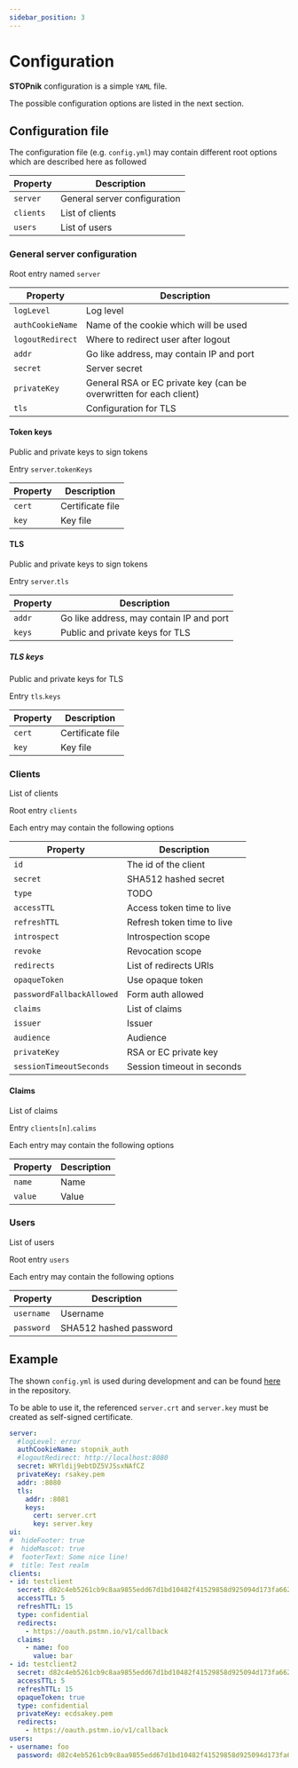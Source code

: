 ```yaml
---
sidebar_position: 3
---
```

# Configuration

**STOPnik** configuration is a simple `YAML` file.

The possible configuration options are listed in the next section.

## Configuration file

The configuration file (e.g. `config.yml`) may contain different root options which are described here as followed

| Property  | Description                  |
|-----------|------------------------------|
| `server`  | General server configuration |
| `clients` | List of clients              |
| `users`   | List of users                |

### General server configuration 

Root entry named `server`

| Property         | Description                                                        |
|------------------|--------------------------------------------------------------------|
| `logLevel`       | Log level                                                          |
| `authCookieName` | Name of the cookie which will be used                              |
| `logoutRedirect` | Where to redirect user after logout                                |
| `addr`           | Go like address, may contain IP and port                           |
| `secret`         | Server secret                                                      |
| `privateKey`     | General RSA or EC private key (can be overwritten for each client) |
| `tls`            | Configuration for TLS                                              |


#### Token keys

Public and private keys to sign tokens

Entry `server`.`tokenKeys`

| Property | Description      |
|----------|------------------|
| `cert`   | Certificate file |
| `key`    | Key file         |


#### TLS

Public and private keys to sign tokens

Entry `server`.`tls`

| Property | Description                              |
|----------|------------------------------------------|
| `addr`   | Go like address, may contain IP and port |
| `keys`   | Public and private keys for TLS          |

##### TLS keys

Public and private keys for TLS

Entry `tls`.`keys`

| Property | Description      |
|----------|------------------|
| `cert`   | Certificate file |
| `key`    | Key file         |

### Clients

List of clients

Root entry `clients`

Each entry may contain the following options

| Property                  | Description                |
|---------------------------|----------------------------|
| `id`                      | The id of the client       |
| `secret`                  | SHA512 hashed secret       |
| `type`                    | TODO                       |
| `accessTTL`               | Access token time to live  |
| `refreshTTL`              | Refresh token time to live |
| `introspect`              | Introspection scope        |
| `revoke`                  | Revocation scope           |
| `redirects`               | List of redirects URIs     |
| `opaqueToken`             | Use opaque token           |
| `passwordFallbackAllowed` | Form auth allowed          |
| `claims`                  | List of claims             |
| `issuer`                  | Issuer                     |
| `audience`                | Audience                   |
| `privateKey`              | RSA or EC private key      |
| `sessionTimeoutSeconds`   | Session timeout in seconds |            |                       |

#### Claims

List of claims

Entry `clients[n]`.`calims`

Each entry may contain the following options

| Property | Description |
|----------|-------------|
| `name`   | Name        |
| `value`  | Value       |

### Users

List of users

Root entry `users`

Each entry may contain the following options

| Property   | Description            |
|------------|------------------------|
| `username` | Username               |
| `password` | SHA512 hashed password |

## Example

The shown `config.yml` is used during development and can be found [here](https://github.com/webishdev/stopnik/blob/main/config.yml) in the repository.

To be able to use it, the referenced `server.crt` and `server.key` must be created as self-signed certificate.

```yaml
server:
  #logLevel: error
  authCookieName: stopnik_auth
  #logoutRedirect: http://localhost:8080
  secret: WRYldij9ebtDZ5VJSsxNAfCZ
  privateKey: rsakey.pem
  addr: :8080
  tls:
    addr: :8081
    keys:
      cert: server.crt
      key: server.key
ui:
#  hideFooter: true
#  hideMascot: true
#  footerText: Some nice line!
#  title: Test realm
clients:
- id: testclient
  secret: d82c4eb5261cb9c8aa9855edd67d1bd10482f41529858d925094d173fa662aa91ff39bc5b188615273484021dfb16fd8284cf684ccf0fc795be3aa2fc1e6c181
  accessTTL: 5
  refreshTTL: 15
  type: confidential
  redirects:
    - https://oauth.pstmn.io/v1/callback
  claims:
    - name: foo
      value: bar
- id: testclient2
  secret: d82c4eb5261cb9c8aa9855edd67d1bd10482f41529858d925094d173fa662aa91ff39bc5b188615273484021dfb16fd8284cf684ccf0fc795be3aa2fc1e6c181
  accessTTL: 5
  refreshTTL: 15
  opaqueToken: true
  type: confidential
  privateKey: ecdsakey.pem
  redirects:
    - https://oauth.pstmn.io/v1/callback
users:
- username: foo
  password: d82c4eb5261cb9c8aa9855edd67d1bd10482f41529858d925094d173fa662aa91ff39bc5b188615273484021dfb16fd8284cf684ccf0fc795be3aa2fc1e6c181
```